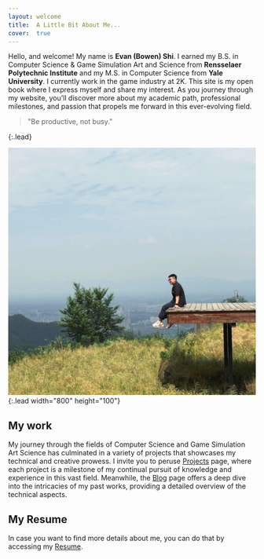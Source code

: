 ```yaml
---
layout: welcome
title:  A Little Bit About Me...
cover:  true
---
```


Hello, and welcome! My name is **Evan (Bowen) Shi**. I earned my B.S. in Computer Science & Game Simulation Art and Science from **Rensselaer Polytechnic Institute** and my M.S. in Computer Science from **Yale University**. I currently work in the game industry at 2K. This site is my open book where I express myself and share my interest. As you journey through my website, you'll discover more about my academic path, professional milestones, and passion that propels me forward in this ever-evolving field.

> "Be productive, not busy."
> 
{:.lead}

![Full-width image](/assets/img/general/evan_photo_welcome.jpg){:.lead width="800" height="100"}

## My work
My journey through the fields of Computer Science and Game Simulation Art Science has culminated in a variety of projects that showcases my technical and creative prowess. I invite you to peruse [Projects](/projects) page, where each project is a milestone of my continual pursuit of knowledge and experience in this vast field. Meanwhile, the [Blog](/blog) page offers a deep dive into the intricacies of my past works, providing a detailed overview of the technical aspects.

## My Resume
In case you want to find more details about me, you can do that by accessing my [Resume](/resume).
